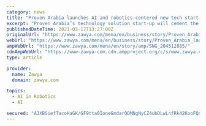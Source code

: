 ```yaml
---
category: news
title: "Proven Arabia launches AI and robotics-centered new tech start-up"
excerpt: "Proven Arabia’s technology solution start-up will cement the success ... as service providers for their humanoid robots. Proven Solution focuses on creating tailor-made applications for specific industries, which includes AI conversational, retail ..."
publishedDateTime: 2021-03-17T13:27:00Z
originalUrl: "https://www.zawya.com/mena/en/business/story/Proven_Arabia_launches_AI_and_roboticscentered_new_tech_startup-SNG_204512885/"
webUrl: "https://www.zawya.com/mena/en/business/story/Proven_Arabia_launches_AI_and_roboticscentered_new_tech_startup-SNG_204512885/"
ampWebUrl: "https://www.zawya.com/mena/en/story/amp/SNG_204512885/"
cdnAmpWebUrl: "https://www-zawya-com.cdn.ampproject.org/c/s/www.zawya.com/mena/en/story/amp/SNG_204512885/"
type: article

provider:
  name: Zawya
  domain: zawya.com

topics:
  - AI in Robotics
  - AI

secured: "AJXBSiefTacoHaGK/GF9tta0IoneGmdarQDMNgNyCZ4ubDLwLnfRk42KooFQnZUEZwCzxDNlAoSuYvY2AARLu9ExTZH/Zb93i+uZKO88Maqoes/fVdCOLGDr6tfuI4rflj/vd8p/118gfe1okK6546wNWU4GCYfeoNN5o2o3CwEuPbuGDb3grXPGdzni6sPS2cu/2QKqk01XMvYUwYT2OdQvKPc0eizwPV8g7YgaWxilxchn4e8SIQS48hO+CCYvzzd3R0P4vAunIIbn7bjUfkPnQaTKcQDAAqyA/aR/M/5nDeITixos9E8e4sDCvawM9bC3BhWjMM66Nq42jypgQc4CjK6lC+b5b4UXwejur+I=;wOekB71Kh3HaPhuNFE0mjA=="
---
```


